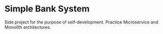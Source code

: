# Simple Bank System

Side project for the purpose of self-development. Practice Microservice and Monolith architectures.
